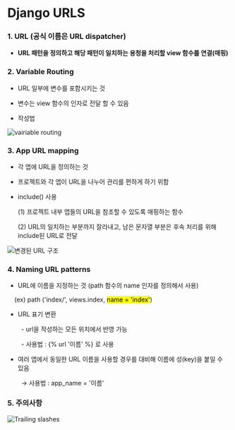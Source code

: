 # Django URLS

### 1. URL (공식 이름은 URL dispatcher)

- **URL 패턴을 정의하고 해당 패턴이 일치하는 용청을 처리할 view 함수를 연결(매핑)**

### 2. Variable Routing

- URL 일부에 변수를 포함시키는 것

- 변수는 view 함수의 인자로 전달 할 수 있음

- 작성법

![vairiable routing](https://github.com/JeongJonggil/TIL/assets/139416006/0cc8fa3d-c186-40a7-be98-d31d3123fed9)

### 3. App URL mapping

- 각 앱에 URL을 정의하는 것

- 프로젝트와 각 앱이 URL을 나누어 관리를 편하게 하기 위함

- include() 사용 
  
  (1) 프로젝트 내부 앱들의 URL을 참조할 수 있도록 매핑하는 함수
  
  (2) URL의 일치하는 부분까지 잘라내고, 남은 문자열 부분은 후속 처리를 위해 include된 URL로 전달

![변경된 URL 구조](https://github.com/JeongJonggil/TIL/assets/139416006/d6206454-46f7-4c78-98f9-545203a643c3)




### 4. Naming URL patterns

- URL에 이름을 지정하는 것 (path 함수의 name 인자를 정의해서 사용)

    (ex) path ('index/', views.index, <mark>name = 'index'</mark>)

- URL 표기 변환

        - url을 작성하는 모든 위치에서 반영 가능 

        - 사용법 :  {% url '이름' %} 로 사용

- 여러 앱에서 동일한 URL 이름을 사용할 경우를 대비해 이름에 성(key)을 붙일 수 있음

        → 사용법 :  app_name = '이름'



### 5. 주의사항

![Trailing slashes](https://github.com/JeongJonggil/TIL/assets/139416006/3e63dee2-d96c-4d08-be17-6926827acc61)

